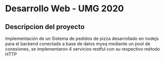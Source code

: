 #  Desarrollo Web - UMG 2020

## Descripcion del proyecto

Implementación de un Sistema de pedidos de pizza desarrollado en nodejs para el backend conectado a base de datos mysq mediante un pool de conexiones, se implementaron 4 servicios restful con su respectivo método HTTP
